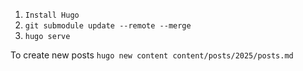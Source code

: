 1. `Install Hugo`
2. `git submodule update --remote --merge`
3. `hugo serve`

To create new posts
`hugo new content content/posts/2025/posts.md`

